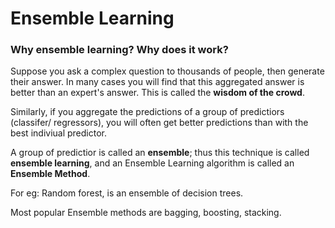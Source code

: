 # Ensemble Learning
 
### Why ensemble learning? Why does it work?
Suppose you ask a complex question to thousands of people, then generate their answer. In many cases you will find that this aggregated answer is better than an expert's answer. This is called the **wisdom of the crowd**.

Similarly, if you aggregate the predictions of a group of predictiors (classifer/ regressors), you will often get better predictions than with the best indiviual predictor. 

A group of predictior is called an **ensemble**; thus this technique is called **ensemble learning**, and an Ensemble Learning algorithm is called an **Ensemble Method**.

For eg: Random forest, is an ensemble of decision trees.

Most popular Ensemble methods are bagging, boosting, stacking.

